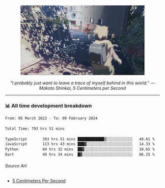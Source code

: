 <p align="center"><img src="asset/header.jpg" width="80%"/></p>
<p align="center"><i>“I probably just want to leave a trace of myself behind in this world.” ― Makoto Shinkai, 5 Centimeters per Second</i></p>

---
<!--
<details>
  <summary>📃 My Resume</summary>

### Education

- 📖 **Computer Science**\
📆 10/2021 - present\
📍 **Thang Long University** - Hoang Mai, Hanoi, Vietnam

### Experience

<img align="right" src="https://img.shields.io/badge/Figma-F24E1E?style=flat&logo=figma&logoColor=white"/>
<img align="right" src="https://img.shields.io/badge/node.js-6DA55F?style=flat&logo=node.js&logoColor=white"/>
<img align="right" src="https://img.shields.io/badge/Next.js-black?style=flat&logo=next.js&logoColor=white"/>
<img align="right" src="https://img.shields.io/badge/TypeScript-007ACC?style=flat&logo=typescript&logoColor=white"/>


- 👨‍💻 **Frontend Web Intern**\
📆 07/2023 - present\
📍 **MQ ICT Solutions** - Hoang Mai, Hanoi, Vietnam
</details> 
-->

### 📊 All time development breakdown

<!--START_SECTION:waka-->

```txt
From: 05 March 2023 - To: 09 February 2024

Total Time: 793 hrs 51 mins

TypeScript       393 hrs 51 mins ████████████▒░░░░░░░░░░░░   49.61 %
JavaScript       113 hrs 43 mins ███▓░░░░░░░░░░░░░░░░░░░░░   14.33 %
Python           84 hrs 32 mins  ██▓░░░░░░░░░░░░░░░░░░░░░░   10.65 %
Dart             49 hrs 34 mins  █▓░░░░░░░░░░░░░░░░░░░░░░░   06.25 %
```

<!--END_SECTION:waka-->

###### Source Art

-  [5 Centimeters Per Second](https://wallhaven.cc/w/nrowq1)

